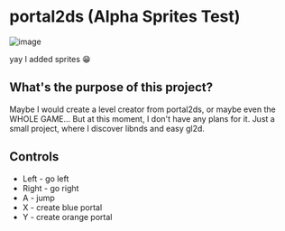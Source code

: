 # portal2ds (Alpha Sprites Test)

![image](https://user-images.githubusercontent.com/67635528/178045807-e7fa8f42-73b6-48a2-9e49-cc0c44260b2d.png)

yay I added sprites 😁

## What's the purpose of this project?
Maybe I would create a level creator from portal2ds, or maybe even the WHOLE GAME... But at this moment, I don't have any plans for it. Just a small project, where I discover libnds and easy gl2d.

## Controls
- Left - go left
- Right - go right
- A - jump
- X - create blue portal
- Y - create orange portal
